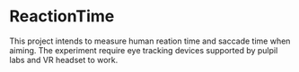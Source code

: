# ReactionTime
This project intends to measure human reation time and saccade time when aiming.
The experiment require eye tracking devices supported by pulpil labs and VR headset to work.
